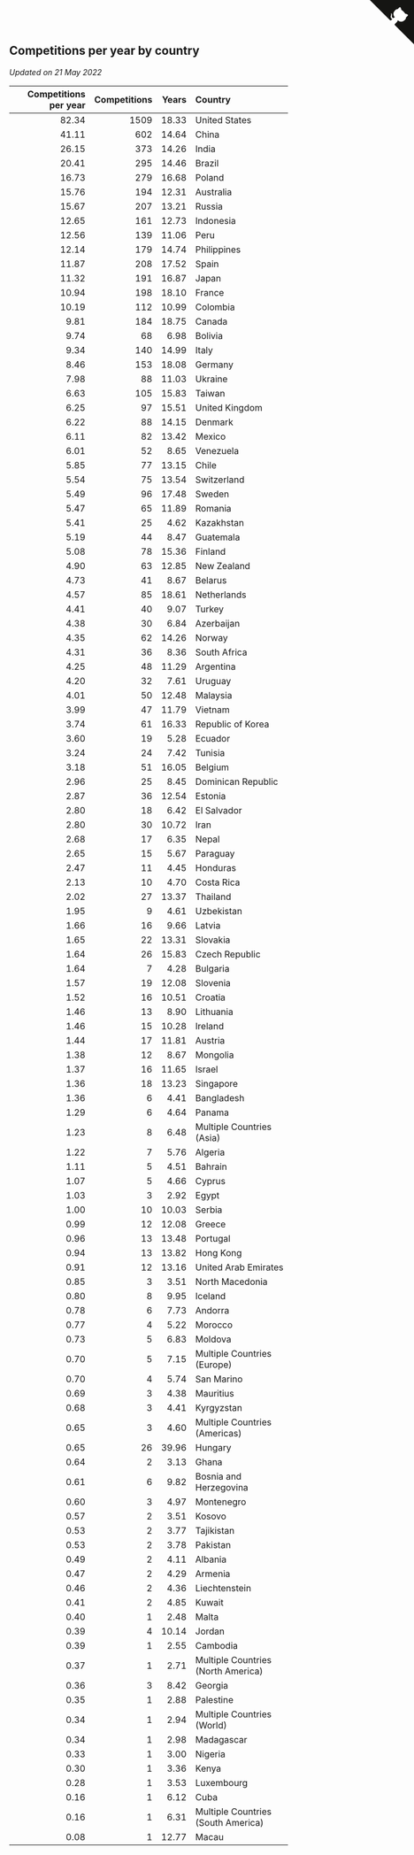 ## Competitions per year by country

*Updated on 21 May 2022*

| Competitions per year | Competitions | Years | Country |
| ---: | ---: | ---: | :--- |
| 82.34 | 1509 | 18.33 | United States |
| 41.11 | 602 | 14.64 | China |
| 26.15 | 373 | 14.26 | India |
| 20.41 | 295 | 14.46 | Brazil |
| 16.73 | 279 | 16.68 | Poland |
| 15.76 | 194 | 12.31 | Australia |
| 15.67 | 207 | 13.21 | Russia |
| 12.65 | 161 | 12.73 | Indonesia |
| 12.56 | 139 | 11.06 | Peru |
| 12.14 | 179 | 14.74 | Philippines |
| 11.87 | 208 | 17.52 | Spain |
| 11.32 | 191 | 16.87 | Japan |
| 10.94 | 198 | 18.10 | France |
| 10.19 | 112 | 10.99 | Colombia |
| 9.81 | 184 | 18.75 | Canada |
| 9.74 | 68 | 6.98 | Bolivia |
| 9.34 | 140 | 14.99 | Italy |
| 8.46 | 153 | 18.08 | Germany |
| 7.98 | 88 | 11.03 | Ukraine |
| 6.63 | 105 | 15.83 | Taiwan |
| 6.25 | 97 | 15.51 | United Kingdom |
| 6.22 | 88 | 14.15 | Denmark |
| 6.11 | 82 | 13.42 | Mexico |
| 6.01 | 52 | 8.65 | Venezuela |
| 5.85 | 77 | 13.15 | Chile |
| 5.54 | 75 | 13.54 | Switzerland |
| 5.49 | 96 | 17.48 | Sweden |
| 5.47 | 65 | 11.89 | Romania |
| 5.41 | 25 | 4.62 | Kazakhstan |
| 5.19 | 44 | 8.47 | Guatemala |
| 5.08 | 78 | 15.36 | Finland |
| 4.90 | 63 | 12.85 | New Zealand |
| 4.73 | 41 | 8.67 | Belarus |
| 4.57 | 85 | 18.61 | Netherlands |
| 4.41 | 40 | 9.07 | Turkey |
| 4.38 | 30 | 6.84 | Azerbaijan |
| 4.35 | 62 | 14.26 | Norway |
| 4.31 | 36 | 8.36 | South Africa |
| 4.25 | 48 | 11.29 | Argentina |
| 4.20 | 32 | 7.61 | Uruguay |
| 4.01 | 50 | 12.48 | Malaysia |
| 3.99 | 47 | 11.79 | Vietnam |
| 3.74 | 61 | 16.33 | Republic of Korea |
| 3.60 | 19 | 5.28 | Ecuador |
| 3.24 | 24 | 7.42 | Tunisia |
| 3.18 | 51 | 16.05 | Belgium |
| 2.96 | 25 | 8.45 | Dominican Republic |
| 2.87 | 36 | 12.54 | Estonia |
| 2.80 | 18 | 6.42 | El Salvador |
| 2.80 | 30 | 10.72 | Iran |
| 2.68 | 17 | 6.35 | Nepal |
| 2.65 | 15 | 5.67 | Paraguay |
| 2.47 | 11 | 4.45 | Honduras |
| 2.13 | 10 | 4.70 | Costa Rica |
| 2.02 | 27 | 13.37 | Thailand |
| 1.95 | 9 | 4.61 | Uzbekistan |
| 1.66 | 16 | 9.66 | Latvia |
| 1.65 | 22 | 13.31 | Slovakia |
| 1.64 | 26 | 15.83 | Czech Republic |
| 1.64 | 7 | 4.28 | Bulgaria |
| 1.57 | 19 | 12.08 | Slovenia |
| 1.52 | 16 | 10.51 | Croatia |
| 1.46 | 13 | 8.90 | Lithuania |
| 1.46 | 15 | 10.28 | Ireland |
| 1.44 | 17 | 11.81 | Austria |
| 1.38 | 12 | 8.67 | Mongolia |
| 1.37 | 16 | 11.65 | Israel |
| 1.36 | 18 | 13.23 | Singapore |
| 1.36 | 6 | 4.41 | Bangladesh |
| 1.29 | 6 | 4.64 | Panama |
| 1.23 | 8 | 6.48 | Multiple Countries (Asia) |
| 1.22 | 7 | 5.76 | Algeria |
| 1.11 | 5 | 4.51 | Bahrain |
| 1.07 | 5 | 4.66 | Cyprus |
| 1.03 | 3 | 2.92 | Egypt |
| 1.00 | 10 | 10.03 | Serbia |
| 0.99 | 12 | 12.08 | Greece |
| 0.96 | 13 | 13.48 | Portugal |
| 0.94 | 13 | 13.82 | Hong Kong |
| 0.91 | 12 | 13.16 | United Arab Emirates |
| 0.85 | 3 | 3.51 | North Macedonia |
| 0.80 | 8 | 9.95 | Iceland |
| 0.78 | 6 | 7.73 | Andorra |
| 0.77 | 4 | 5.22 | Morocco |
| 0.73 | 5 | 6.83 | Moldova |
| 0.70 | 5 | 7.15 | Multiple Countries (Europe) |
| 0.70 | 4 | 5.74 | San Marino |
| 0.69 | 3 | 4.38 | Mauritius |
| 0.68 | 3 | 4.41 | Kyrgyzstan |
| 0.65 | 3 | 4.60 | Multiple Countries (Americas) |
| 0.65 | 26 | 39.96 | Hungary |
| 0.64 | 2 | 3.13 | Ghana |
| 0.61 | 6 | 9.82 | Bosnia and Herzegovina |
| 0.60 | 3 | 4.97 | Montenegro |
| 0.57 | 2 | 3.51 | Kosovo |
| 0.53 | 2 | 3.77 | Tajikistan |
| 0.53 | 2 | 3.78 | Pakistan |
| 0.49 | 2 | 4.11 | Albania |
| 0.47 | 2 | 4.29 | Armenia |
| 0.46 | 2 | 4.36 | Liechtenstein |
| 0.41 | 2 | 4.85 | Kuwait |
| 0.40 | 1 | 2.48 | Malta |
| 0.39 | 4 | 10.14 | Jordan |
| 0.39 | 1 | 2.55 | Cambodia |
| 0.37 | 1 | 2.71 | Multiple Countries (North America) |
| 0.36 | 3 | 8.42 | Georgia |
| 0.35 | 1 | 2.88 | Palestine |
| 0.34 | 1 | 2.94 | Multiple Countries (World) |
| 0.34 | 1 | 2.98 | Madagascar |
| 0.33 | 1 | 3.00 | Nigeria |
| 0.30 | 1 | 3.36 | Kenya |
| 0.28 | 1 | 3.53 | Luxembourg |
| 0.16 | 1 | 6.12 | Cuba |
| 0.16 | 1 | 6.31 | Multiple Countries (South America) |
| 0.08 | 1 | 12.77 | Macau |


<a href="https://github.com/JustinTimeCuber/wca_statistics" class="github-corner" aria-label="View source on Github"><svg width="80" height="80" viewBox="0 0 250 250" style="fill:#151513; color:#fff; position: absolute; top: 0; border: 0; right: 0;" aria-hidden="true"><path d="M0,0 L115,115 L130,115 L142,142 L250,250 L250,0 Z"></path><path d="M128.3,109.0 C113.8,99.7 119.0,89.6 119.0,89.6 C122.0,82.7 120.5,78.6 120.5,78.6 C119.2,72.0 123.4,76.3 123.4,76.3 C127.3,80.9 125.5,87.3 125.5,87.3 C122.9,97.6 130.6,101.9 134.4,103.2" fill="currentColor" style="transform-origin: 130px 106px;" class="octo-arm"></path><path d="M115.0,115.0 C114.9,115.1 118.7,116.5 119.8,115.4 L133.7,101.6 C136.9,99.2 139.9,98.4 142.2,98.6 C133.8,88.0 127.5,74.4 143.8,58.0 C148.5,53.4 154.0,51.2 159.7,51.0 C160.3,49.4 163.2,43.6 171.4,40.1 C171.4,40.1 176.1,42.5 178.8,56.2 C183.1,58.6 187.2,61.8 190.9,65.4 C194.5,69.0 197.7,73.2 200.1,77.6 C213.8,80.2 216.3,84.9 216.3,84.9 C212.7,93.1 206.9,96.0 205.4,96.6 C205.1,102.4 203.0,107.8 198.3,112.5 C181.9,128.9 168.3,122.5 157.7,114.1 C157.9,116.9 156.7,120.9 152.7,124.9 L141.0,136.5 C139.8,137.7 141.6,141.9 141.8,141.8 Z" fill="currentColor" class="octo-body"></path></svg></a><style>.github-corner:hover .octo-arm{animation:octocat-wave 560ms ease-in-out}@keyframes octocat-wave{0%,100%{transform:rotate(0)}20%,60%{transform:rotate(-25deg)}40%,80%{transform:rotate(10deg)}}@media (max-width:500px){.github-corner:hover .octo-arm{animation:none}.github-corner .octo-arm{animation:octocat-wave 560ms ease-in-out}}</style>

